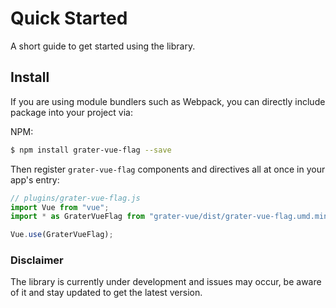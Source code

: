 # Quick Started

A short guide to get started using the library.

## Install

If you are using module bundlers such as Webpack, you can directly include package into your project via:

NPM:

```bash
$ npm install grater-vue-flag --save
```

Then register `grater-vue-flag` components and directives all at once in your app's entry:

```js
// plugins/grater-vue-flag.js
import Vue from "vue";
import * as GraterVueFlag from "grater-vue/dist/grater-vue-flag.umd.min";

Vue.use(GraterVueFlag);
```

### Disclaimer

The library is currently under development and issues may occur, be aware of it and stay updated to get the latest version.
